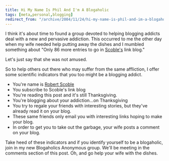 ```yaml
---
title: Hi My Name Is Phil And I'm A Blogaholic
tags: [meta,personal,blogging]
redirect_from: "/archive/2004/11/24/hi-my-name-is-phil-and-im-a-blogaholic.aspx/"
---
```


I think it's about time to found a group devoted to helping blogging
addicts deal with a new and pervasive addiction. This occurred to me the
other day when my wife needed help putting away the dishes and I mumbled
something about "Only 86 more entries to go in
[Scoble's](http://www.kunal.org/scoble/) link blog."

Let's just say that she was not amused.

So to help others out there who may suffer from the same affliction, I
offer some scientific indicators that you too might be a blogging
addict.

- You're name is [Robert Scoble](http://radio.weblogs.com/0001011/)
- You subscribe to Scoble's link blog
- You're reading this post and it's still Thanksgiving.
- You're blogging about your addiction...on Thanksgiving
- You try to regale your friends with interesting stories, but they've
 already read it on your blog.
- These same friends only email you with interesting links hoping to
 make your blog.
- In order to get you to take out the garbage, your wife posts a
 comment on your blog.

Take heed of these indicators and if you identify yourself to be a
blogaholic, join in my new Blogaholics Anonymous group. We'll be meeting
in the comments section of this post. Oh, and go help your wife with the
dishes.

